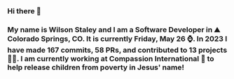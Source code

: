 ### Hi there 👋

### My name is Wilson Staley and I am a Software Developer in ⛰ Colorado Springs, CO.  It is currently Friday, May 26 ⌚. In 2023 I have made 167 commits, 58 PRs, and contributed to 13 projects 👨‍💻. I am currently working at Compassion International 🏢 to help release children from poverty in Jesus' name!